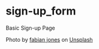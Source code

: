 # sign-up_form
Basic Sign-up Page

Photo by <a href="https://unsplash.com/@fjones?utm_source=unsplash&utm_medium=referral&utm_content=creditCopyText">fabian jones</a> on <a href="https://unsplash.com/photos/a-black-and-white-photo-of-a-wave-of-light-17yVin6hrNk?utm_source=unsplash&utm_medium=referral&utm_content=creditCopyText">Unsplash</a>